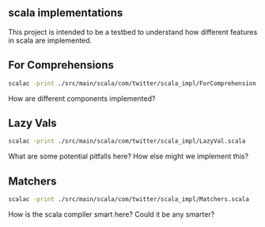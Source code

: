## scala implementations

This project is intended to be a testbed to understand how different features in
scala are implemented.

## For Comprehensions

```bash
scalac -print ./src/main/scala/com/twitter/scala_impl/ForComprehension.scala
```

How are different components implemented?

## Lazy Vals

```bash
scalac -print ./src/main/scala/com/twitter/scala_impl/LazyVal.scala
```

What are some potential pitfalls here?  How else might we implement this?

## Matchers

```bash
scalac -print ./src/main/scala/com/twitter/scala_impl/Matchers.scala
```

How is the scala compiler smart here?  Could it be any smarter?
